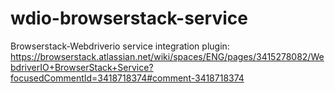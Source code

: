 # wdio-browserstack-service
Browserstack-Webdriverio service integration plugin: https://browserstack.atlassian.net/wiki/spaces/ENG/pages/3415278082/WebdriverIO+BrowserStack+Service?focusedCommentId=3418718374#comment-3418718374
